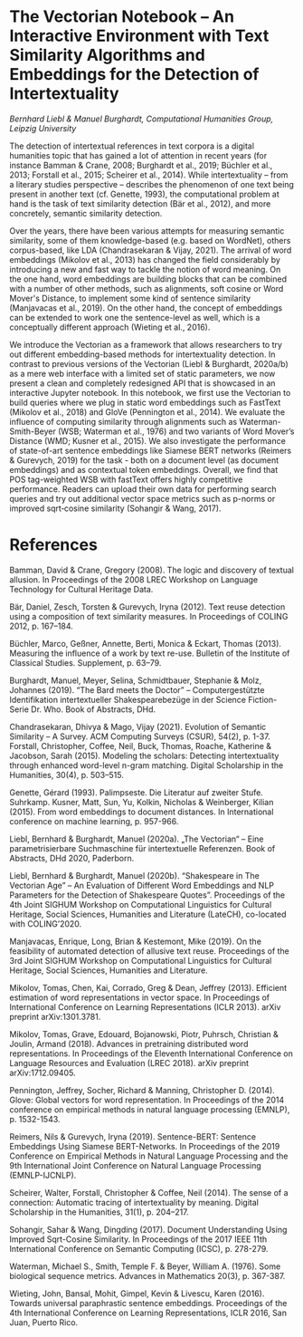 # The Vectorian Notebook – An Interactive Environment with Text Similarity Algorithms and Embeddings for the Detection of Intertextuality 

*Bernhard Liebl & Manuel Burghardt, Computational Humanities Group, Leipzig University*

The detection of intertextual references in text corpora is a digital humanities topic that has gained a lot of attention in recent years (for instance Bamman & Crane, 2008; Burghardt et al., 2019; Büchler et al., 2013; Forstall et al., 2015; Scheirer et al., 2014). While intertextuality – from a literary studies perspective – describes the phenomenon of one text being present in another text (cf. Genette, 1993), the computational problem at hand is the task of text similarity detection (Bär et al., 2012), and more concretely, semantic similarity detection.

Over the years, there have been various attempts for measuring semantic similarity, some of them knowledge-based (e.g. based on WordNet), others corpus-based, like LDA (Chandrasekaran & Vijay, 2021). The arrival of word embeddings (Mikolov et al., 2013) has changed the field considerably by introducing a new and fast way to tackle the notion of word meaning. On the one hand, word embeddings are building blocks that can be combined with a number of other methods, such as alignments, soft cosine or Word Mover's Distance, to implement some kind of sentence similarity (Manjavacas et al., 2019). On the other hand, the concept of embeddings can be extended to work one the sentence-level as well, which is a conceptually different approach (Wieting et al., 2016).

We introduce the Vectorian as a framework that allows researchers to try out different embedding-based methods for intertextuality detection. In contrast to previous versions of the Vectorian (Liebl & Burghardt, 2020a/b) as a mere web interface with a limited set of static parameters, we now present a clean and completely redesigned API that is showcased in an interactive Jupyter notebook. In this notebook, we first use the Vectorian to build queries where we plug in static word embeddings such as FastText (Mikolov et al., 2018) and GloVe (Pennington et al., 2014). We evaluate the influence of computing similarity through alignments such as Waterman-Smith-Beyer (WSB; Waterman et al., 1976) and two variants of Word Mover’s Distance (WMD; Kusner et al., 2015). We also investigate the performance of state-of-art sentence embeddings like Siamese BERT networks (Reimers & Gurevych, 2019) for the task - both on a document level (as document embeddings) and as contextual token embeddings. Overall, we find that POS tag-weighted WSB with fastText offers highly competitive performance. Readers can upload their own data for performing search queries and try out additional vector space metrics such as p-norms or improved sqrt‐cosine similarity (Sohangir & Wang, 2017).

# References

Bamman, David & Crane, Gregory (2008). The logic and discovery of textual allusion. In Proceedings of the 2008 LREC Workshop on Language Technology for Cultural Heritage Data.

Bär, Daniel, Zesch, Torsten & Gurevych, Iryna (2012). Text reuse detection using a composition of text similarity measures. In Proceedings of COLING 2012, p. 167–184.

Büchler, Marco, Geßner, Annette, Berti, Monica & Eckart, Thomas (2013). Measuring the influence of a work by text re-use. Bulletin of the Institute of Classical Studies. Supplement, p. 63–79.

Burghardt, Manuel, Meyer, Selina, Schmidtbauer, Stephanie & Molz, Johannes (2019). “The Bard meets the Doctor” – Computergestützte Identifikation intertextueller Shakespearebezüge in der Science Fiction-Serie Dr. Who. Book of Abstracts, DHd.

Chandrasekaran, Dhivya & Mago, Vijay (2021). Evolution of Semantic Similarity – A Survey. ACM Computing Surveys (CSUR), 54(2), p. 1-37.
Forstall, Christopher, Coffee, Neil, Buck, Thomas, Roache, Katherine & Jacobson, Sarah (2015). Modeling the scholars: Detecting intertextuality through enhanced word-level n-gram matching. Digital Scholarship in the Humanities, 30(4), p. 503–515.

Genette, Gérard (1993). Palimpseste. Die Literatur auf zweiter Stufe. Suhrkamp.
Kusner, Matt, Sun, Yu, Kolkin, Nicholas & Weinberger, Kilian (2015). From word embeddings to document distances. In International conference on machine learning, p. 957-966.

Liebl, Bernhard & Burghardt, Manuel (2020a). „The Vectorian“ – Eine parametrisierbare Suchmaschine für intertextuelle Referenzen. Book of Abstracts, DHd 2020, Paderborn.

Liebl, Bernhard & Burghardt, Manuel (2020b). “Shakespeare in The Vectorian Age” – An Evaluation of Different Word Embeddings and NLP Parameters for the Detection of Shakespeare Quotes”. Proceedings of the 4th Joint SIGHUM Workshop on Computational Linguistics for Cultural Heritage, Social Sciences, Humanities and Literature (LateCH), co-located with COLING’2020.

Manjavacas, Enrique, Long, Brian & Kestemont, Mike (2019). On the feasibility of automated detection of allusive text reuse. Proceedings of the 3rd Joint SIGHUM Workshop on Computational Linguistics for Cultural Heritage, Social Sciences, Humanities and Literature.

Mikolov, Tomas, Chen, Kai, Corrado, Greg & Dean, Jeffrey (2013). Efficient estimation of word representations in vector space. In Proceedings of International Conference on Learning Representations (ICLR 2013). arXiv preprint arXiv:1301.3781.

Mikolov, Tomas, Grave, Edouard, Bojanowski, Piotr, Puhrsch, Christian & Joulin, Armand (2018). Advances in pretraining distributed word representations. In Proceedings of the Eleventh International Conference on Language Resources and Evaluation (LREC 2018). arXiv preprint arXiv:1712.09405.

Pennington, Jeffrey, Socher, Richard & Manning, Christopher D. (2014). Glove: Global vectors for word representation. In Proceedings of the 2014 conference on empirical methods in natural language processing (EMNLP), p. 1532-1543.

Reimers, Nils & Gurevych, Iryna (2019). Sentence-BERT: Sentence Embeddings Using Siamese BERT-Networks. In Proceedings of the 2019 Conference on Empirical Methods in Natural Language Processing and the 9th International Joint Conference on Natural Language Processing (EMNLP-IJCNLP).

Scheirer, Walter, Forstall, Christopher & Coffee, Neil (2014). The sense of a connection: Automatic tracing of intertextuality by meaning. Digital Scholarship in the Humanities, 31(1), p. 204–217.

Sohangir, Sahar & Wang, Dingding (2017). Document Understanding Using Improved Sqrt-Cosine Similarity. In Proceedings of the 2017 IEEE 11th International Conference on Semantic Computing (ICSC), p. 278-279.

Waterman, Michael S., Smith, Temple F. & Beyer, William A. (1976). Some biological sequence metrics. Advances in Mathematics 20(3), p. 367-387.

Wieting, John, Bansal, Mohit, Gimpel, Kevin & Livescu, Karen (2016). Towards universal paraphrastic sentence embeddings. Proceedings of the 4th International Conference on Learning Representations, ICLR 2016, San Juan, Puerto Rico.
